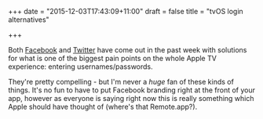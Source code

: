 +++
date = "2015-12-03T17:43:09+11:00"
draft = false
title = "tvOS login alternatives"

+++

Both [Facebook](https://developers.facebook.com/docs/tvos#login) and [Twitter](http://get.digits.com/blog/introducing-digits-for-tvos) have come out in the past week with solutions for what is one of the biggest pain points on the whole Apple TV experience: entering usernames/passwords.

They're pretty compelling - but I'm never a *huge* fan of these kinds of things.  It's no fun to have to put Facebook branding right at the front of your app, however as everyone is saying right now this is really something which Apple should have thought of (where's that Remote.app?).